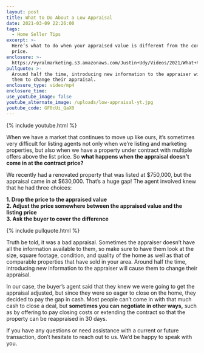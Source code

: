 ```yaml
---
layout: post
title: What to Do About a Low Appraisal
date: 2021-03-09 22:26:00
tags:
  - Home Seller Tips
excerpt: >-
  Here’s what to do when your appraised value is different from the contract
  price.
enclosure: >-
  https://vyralmarketing.s3.amazonaws.com/Justin+Udy/Videos/2021/What+to+Do+About+a+Low+Appraisal.mp4
pullquote: >-
  Around half the time, introducing new information to the appraiser will cause
  them to change their appraisal.
enclosure_type: video/mp4
enclosure_time:
use_youtube_image: false
youtube_alternate_image: /uploads/low-appraisal-yt.jpg
youtube_code: GF8cUi_QaX0
---
```

{% include youtube.html %}

When we have a market that continues to move up like ours, it’s sometimes very difficult for listing agents not only when we’re listing and marketing properties, but also when we have a property under contract with multiple offers above the list price. So **what happens when the appraisal doesn’t come in at the contract price?**

We recently had a renovated property that was listed at $750,000, but the appraisal came in at $630,000. That’s a huge gap\! The agent involved knew that he had three choices:

**1\. Drop the price to the appraised value<br>2\. Adjust the price somewhere between the appraised value and the listing price<br>3\. Ask the buyer to cover the difference**

{% include pullquote.html %}

Truth be told, it was a bad appraisal. Sometimes the appraiser doesn’t have all the information available to them, so make sure to have them look at the size, square footage, condition, and quality of the home as well as that of comparable properties that have sold in your area. Around half the time, introducing new information to the appraiser will cause them to change their appraisal.

In our case, the buyer’s agent said that they knew we were going to get the appraisal adjusted, but since they were so eager to close on the home, they decided to pay the gap in cash. Most people can’t come in with that much cash to close a deal, but **sometimes you can negotiate in other ways,** such as by offering to pay closing costs or extending the contract so that the property can be reappraised in 30 days.

If you have any questions or need assistance with a current or future transaction, don’t hesitate to reach out to us. We’d be happy to speak with you.
